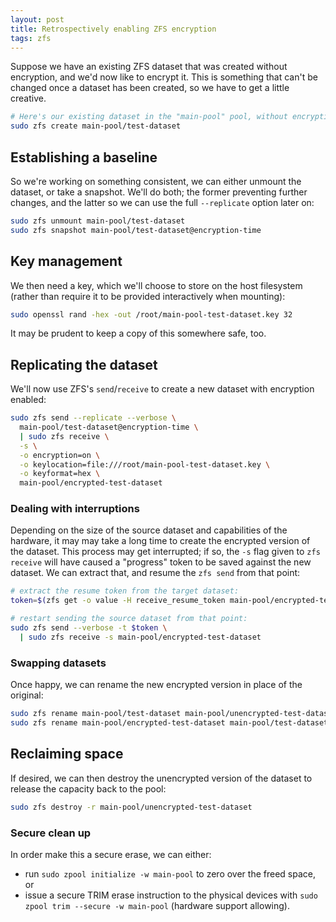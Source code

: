 ```yaml
---
layout: post
title: Retrospectively enabling ZFS encryption
tags: zfs
---
```


Suppose we have an existing ZFS dataset that was created without encryption, and we'd now like to encrypt it. This is something that can't be changed once a dataset has been created, so we have to get a little creative.

```bash
# Here's our existing dataset in the "main-pool" pool, without encryption:
sudo zfs create main-pool/test-dataset
```

## Establishing a baseline

So we're working on something consistent, we can either unmount the dataset, or take a snapshot. We'll do both; the former preventing further changes, and the latter so we can use the full `--replicate` option later on:

```bash
sudo zfs unmount main-pool/test-dataset
sudo zfs snapshot main-pool/test-dataset@encryption-time
```

## Key management

We then need a key, which we'll choose to store on the host filesystem (rather than require it to be provided interactively when mounting):

```bash
sudo openssl rand -hex -out /root/main-pool-test-dataset.key 32
```

It may be prudent to keep a copy of this somewhere safe, too.

## Replicating the dataset

We'll now use ZFS's `send`/`receive` to create a new dataset with encryption enabled:

```bash
sudo zfs send --replicate --verbose \
  main-pool/test-dataset@encryption-time \
  | sudo zfs receive \
  -s \
  -o encryption=on \
  -o keylocation=file:///root/main-pool-test-dataset.key \
  -o keyformat=hex \
  main-pool/encrypted-test-dataset
```

### Dealing with interruptions

Depending on the size of the source dataset and capabilities of the hardware, it may may take a long time to create the encrypted version of the dataset. This process may get interrupted; if so, the `-s` flag given to `zfs receive` will have caused a "progress" token to be saved against the new dataset. We can extract that, and resume the `zfs send` from that point:

```bash
# extract the resume token from the target dataset:
token=$(zfs get -o value -H receive_resume_token main-pool/encrypted-test-dataset)

# restart sending the source dataset from that point:
sudo zfs send --verbose -t $token \
  | sudo zfs receive -s main-pool/encrypted-test-dataset
```

### Swapping datasets

Once happy, we can rename the new encrypted version in place of the original:

```bash
sudo zfs rename main-pool/test-dataset main-pool/unencrypted-test-dataset
sudo zfs rename main-pool/encrypted-test-dataset main-pool/test-dataset
```

## Reclaiming space

If desired, we can then destroy the unencrypted version of the dataset to release the capacity back to the pool:

```bash
sudo zfs destroy -r main-pool/unencrypted-test-dataset
```

### Secure clean up

In order make this a secure erase, we can either:

* run `sudo zpool initialize -w main-pool` to zero over the freed space, or
* issue a secure TRIM erase instruction to the physical devices with `sudo zpool trim --secure -w main-pool` (hardware support allowing).
